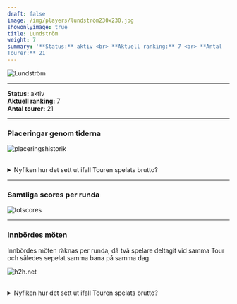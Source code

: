 ```yaml
---  
draft: false  
image: /img/players/lundström230x230.jpg  
showonlyimage: true  
title: Lundström  
weight: 7  
summary: '**Status:** aktiv <br> **Aktuell ranking:** 7 <br> **Antal
Tourer:** 21'  
---
```


![Lundström](/img/players/lundström230x230.jpg)

------------------------------------------------------------------------

**Status:** aktiv  
**Aktuell ranking:** 7  
**Antal tourer:** 21

------------------------------------------------------------------------

### Placeringar genom tiderna

![placeringshistorik](/playerstats/Lundström.placing.net.png) <br><br>
<details> <summary>Nyfiken hur det sett ut ifall Touren spelats
brutto?</summary> <p>

![placeringshistorik](/playerstats/Lundström.placing.gross.png) </p>
</details>

------------------------------------------------------------------------

### Samtliga scores per runda

![totscores](/playerstats/Lundström.totscores.png)

------------------------------------------------------------------------

### Innbördes möten

Innbördes möten räknas per runda, då två spelare deltagit vid samma Tour
och således sepelat samma bana på samma dag.

![h2h.net](/playerstats/Lundström.h2h.net.png) <br><br> <details>
<summary>Nyfiken hur det sett ut ifall Touren spelats brutto?</summary>
<p>

![h2h.gross](/playerstats/Lundström.h2h.gross.png) </p> </details>

